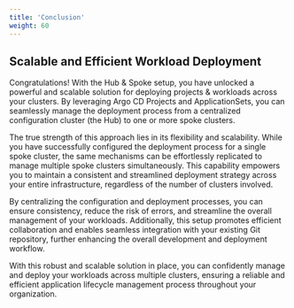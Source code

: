 ```yaml
---
title: 'Conclusion'
weight: 60
---
```


## Scalable and Efficient Workload Deployment

Congratulations! With the Hub & Spoke setup, you have unlocked a powerful and scalable solution for deploying projects & workloads across your clusters. By leveraging Argo CD Projects and ApplicationSets, you can seamlessly manage the deployment process from a centralized configuration cluster (the Hub) to one or more spoke clusters.

The true strength of this approach lies in its flexibility and scalability. While you have successfully configured the deployment process for a single spoke cluster, the same mechanisms can be effortlessly replicated to manage multiple spoke clusters simultaneously. This capability empowers you to maintain a consistent and streamlined deployment strategy across your entire infrastructure, regardless of the number of clusters involved.

By centralizing the configuration and deployment processes, you can ensure consistency, reduce the risk of errors, and streamline the overall management of your workloads. Additionally, this setup promotes efficient collaboration and enables seamless integration with your existing Git repository, further enhancing the overall development and deployment workflow.

With this robust and scalable solution in place, you can confidently manage and deploy your workloads across multiple clusters, ensuring a reliable and efficient application lifecycle management process throughout your organization.